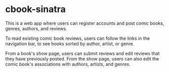 # cbook-sinatra

This is a web app where users can register accounts and post comic books, genres, authors, and reviews.

To read existing comic book reviews, users can follow the links in the navigation bar, to see books sorted by author, artist, or genre.

From a book's show page, users can submit reviews and edit reviews that they have previously posted. From the show page, users can also edit the comic book's associations with authors, artists, and genres.
